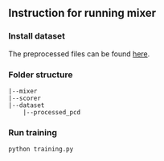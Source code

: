 ## Instruction for running mixer

### Install dataset
The preprocessed files can be found [here](https://www.dropbox.com/sh/hxfnhwn4r2sp33e/AADeIqSBO00wXuzFJQYETopKa?dl=0).

### Folder structure
```
|--mixer
|--scorer
|--dataset
    |--processed_pcd
```

### Run training
```
python training.py
```
